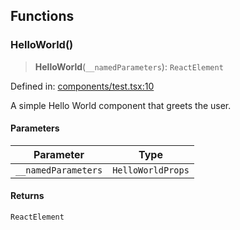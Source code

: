 ## Functions

### HelloWorld()

> **HelloWorld**(`__namedParameters`): `ReactElement`

Defined in: [components/test.tsx:10](https://github.com/settlemint/sdk/blob/f376778a94312b023c8be79105ccd5c9be24df15/sdk/next/src/components/test.tsx#L10)

A simple Hello World component that greets the user.

#### Parameters

| Parameter | Type |
| ------ | ------ |
| `__namedParameters` | `HelloWorldProps` |

#### Returns

`ReactElement`
